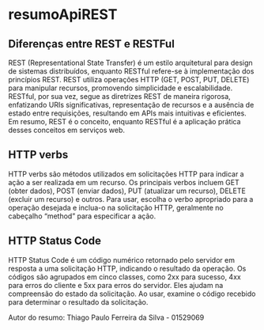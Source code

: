 # resumoApiREST

## Diferenças entre REST e RESTFul

REST (Representational State Transfer) é um estilo arquitetural para design de sistemas distribuídos, enquanto RESTful refere-se à implementação dos princípios REST. REST utiliza operações HTTP (GET, POST, PUT, DELETE) para manipular recursos, promovendo simplicidade e escalabilidade. RESTful, por sua vez, segue as diretrizes REST de maneira rigorosa, enfatizando URIs significativas, representação de recursos e a ausência de estado entre requisições, resultando em APIs mais intuitivas e eficientes. Em resumo, REST é o conceito, enquanto RESTful é a aplicação prática desses conceitos em serviços web.

## HTTP verbs
HTTP verbs são métodos utilizados em solicitações HTTP para indicar a ação a ser realizada em um recurso. Os principais verbos incluem GET (obter dados), POST (enviar dados), PUT (atualizar um recurso), DELETE (excluir um recurso) e outros. Para usar, escolha o verbo apropriado para a operação desejada e inclua-o na solicitação HTTP, geralmente no cabeçalho “method” para especificar a ação.

## HTTP Status Code

HTTP Status Code é um código numérico retornado pelo servidor em resposta a uma solicitação HTTP, indicando o resultado da operação. Os códigos são agrupados em cinco classes, como 2xx para sucesso, 4xx para erros do cliente e 5xx para erros do servidor. Eles ajudam na compreensão do estado da solicitação. Ao usar, examine o código recebido para determinar o resultado da solicitação.



Autor do resumo: Thiago Paulo Ferreira da Silva - 01529069
